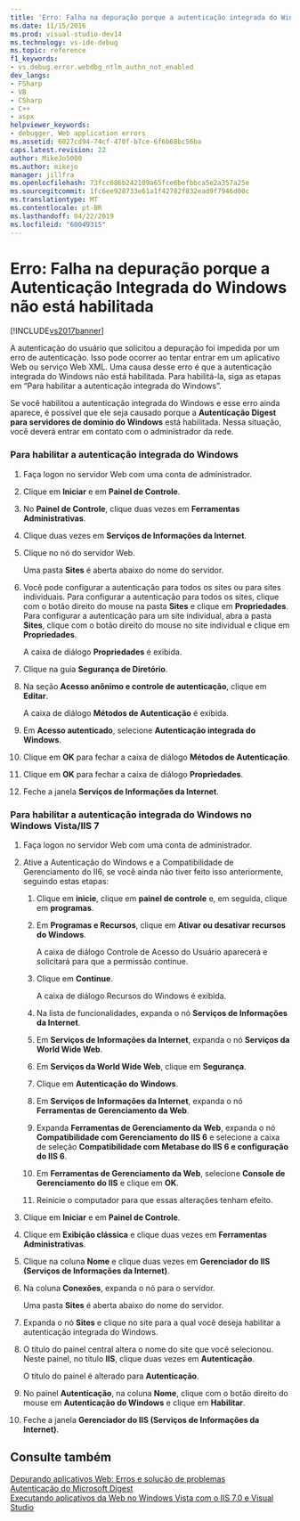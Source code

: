 ```yaml
---
title: 'Erro: Falha na depuração porque a autenticação integrada do Windows não está habilitada. | Microsoft Docs'
ms.date: 11/15/2016
ms.prod: visual-studio-dev14
ms.technology: vs-ide-debug
ms.topic: reference
f1_keywords:
- vs.debug.error.webdbg_ntlm_authn_not_enabled
dev_langs:
- FSharp
- VB
- CSharp
- C++
- aspx
helpviewer_keywords:
- debugger, Web application errors
ms.assetid: 6027cd94-74cf-470f-b7ce-6f6b68bc56ba
caps.latest.revision: 22
author: MikeJo5000
ms.author: mikejo
manager: jillfra
ms.openlocfilehash: 73fcc686b242109a65fce6befbbca5e2a357a25e
ms.sourcegitcommit: 1fc6ee928733e61a1f42782f832ead9f7946d00c
ms.translationtype: MT
ms.contentlocale: pt-BR
ms.lasthandoff: 04/22/2019
ms.locfileid: "60049315"
---
```

# <a name="error-debugging-failed-because-integrated-windows-authentication-is-not-enabled"></a>Erro: Falha na depuração porque a Autenticação Integrada do Windows não está habilitada
[!INCLUDE[vs2017banner](../includes/vs2017banner.md)]

A autenticação do usuário que solicitou a depuração foi impedida por um erro de autenticação. Isso pode ocorrer ao tentar entrar em um aplicativo Web ou serviço Web XML. Uma causa desse erro é que a autenticação integrada do Windows não está habilitada. Para habilitá-la, siga as etapas em “Para habilitar a autenticação integrada do Windows”.  
  
 Se você habilitou a autenticação integrada do Windows e esse erro ainda aparece, é possível que ele seja causado porque a **Autenticação Digest para servidores de domínio do Windows** está habilitada. Nessa situação, você deverá entrar em contato com o administrador da rede.  
  
### <a name="to-enable-integrated-windows-authentication"></a>Para habilitar a autenticação integrada do Windows  
  
1. Faça logon no servidor Web com uma conta de administrador.  
  
2. Clique em **Iniciar** e em **Painel de Controle**.  
  
3. No **Painel de Controle**, clique duas vezes em **Ferramentas Administrativas**.  
  
4. Clique duas vezes em **Serviços de Informações da Internet**.  
  
5. Clique no nó do servidor Web.  
  
     Uma pasta **Sites** é aberta abaixo do nome do servidor.  
  
6. Você pode configurar a autenticação para todos os sites ou para sites individuais. Para configurar a autenticação para todos os sites, clique com o botão direito do mouse na pasta **Sites** e clique em **Propriedades**. Para configurar a autenticação para um site individual, abra a pasta **Sites**, clique com o botão direito do mouse no site individual e clique em **Propriedades**.  
  
     A caixa de diálogo **Propriedades** é exibida.  
  
7. Clique na guia **Segurança de Diretório**.  
  
8. Na seção **Acesso anônimo e controle de autenticação**, clique em **Editar**.  
  
     A caixa de diálogo **Métodos de Autenticação** é exibida.  
  
9. Em **Acesso autenticado**, selecione **Autenticação integrada do Windows**.  
  
10. Clique em **OK** para fechar a caixa de diálogo **Métodos de Autenticação**.  
  
11. Clique em **OK** para fechar a caixa de diálogo **Propriedades**.  
  
12. Feche a janela **Serviços de Informações da Internet**.  
  
### <a name="to-enable-integrated-windows-authentication-in-windows-vistaiis-7"></a>Para habilitar a autenticação integrada do Windows no Windows Vista/IIS 7  
  
1. Faça logon no servidor Web com uma conta de administrador.  
  
2. Ative a Autenticação do Windows e a Compatibilidade de Gerenciamento do II6, se você ainda não tiver feito isso anteriormente, seguindo estas etapas:  
  
    1. Clique em **inicie**, clique em **painel de controle** e, em seguida, clique em **programas**.  
  
    2. Em **Programas e Recursos**, clique em **Ativar ou desativar recursos do Windows**.  
  
         A caixa de diálogo Controle de Acesso do Usuário aparecerá e solicitará para que a permissão continue.  
  
    3. Clique em **Continue**.  
  
         A caixa de diálogo Recursos do Windows é exibida.  
  
    4. Na lista de funcionalidades, expanda o nó **Serviços de Informações da Internet**.  
  
    5. Em **Serviços de Informações da Internet**, expanda o nó **Serviços da World Wide Web**.  
  
    6. Em **Serviços da World Wide Web**, clique em **Segurança**.  
  
    7. Clique em **Autenticação do Windows**.  
  
    8. Em **Serviços de Informações da Internet**, expanda o nó **Ferramentas de Gerenciamento da Web**.  
  
    9. Expanda **Ferramentas de Gerenciamento da Web**, expanda o nó **Compatibilidade com Gerenciamento do IIS 6** e selecione a caixa de seleção **Compatibilidade com Metabase do IIS 6 e configuração do IIS 6**.  
  
    10. Em **Ferramentas de Gerenciamento da Web**, selecione **Console de Gerenciamento do IIS** e clique em **OK**.  
  
    11. Reinicie o computador para que essas alterações tenham efeito.  
  
3. Clique em **Iniciar** e em **Painel de Controle**.  
  
4. Clique em **Exibição clássica** e clique duas vezes em **Ferramentas Administrativas**.  
  
5. Clique na coluna **Nome** e clique duas vezes em **Gerenciador do IIS (Serviços de Informações da Internet)**.  
  
6. Na coluna **Conexões**, expanda o nó para o servidor.  
  
     Uma pasta **Sites** é aberta abaixo do nome do servidor.  
  
7. Expanda o nó **Sites** e clique no site para a qual você deseja habilitar a autenticação integrada do Windows.  
  
8. O título do painel central altera o nome do site que você selecionou. Neste painel, no título **IIS**, clique duas vezes em **Autenticação**.  
  
     O título do painel é alterado para **Autenticação**.  
  
9. No painel **Autenticação**, na coluna **Nome**, clique com o botão direito do mouse em **Autenticação do Windows** e clique em **Habilitar**.  
  
10. Feche a janela **Gerenciador do IIS (Serviços de Informações da Internet)**.  
  
## <a name="see-also"></a>Consulte também  
 [Depurando aplicativos Web: Erros e solução de problemas](../debugger/debugging-web-applications-errors-and-troubleshooting.md)   
 [Autenticação do Microsoft Digest](http://go.microsoft.com/fwlink/?LinkId=77938)   
 [Executando aplicativos da Web no Windows Vista com o IIS 7.0 e Visual Studio](http://msdn.microsoft.com/library/262a82ac-dd0e-4096-86c6-fb463e88be66)
